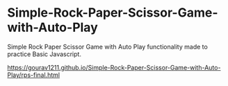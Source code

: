 # Simple-Rock-Paper-Scissor-Game-with-Auto-Play

Simple Rock Paper Scissor Game with Auto Play functionality made to practice Basic Javascript.

https://gourav1211.github.io/Simple-Rock-Paper-Scissor-Game-with-Auto-Play/rps-final.html
